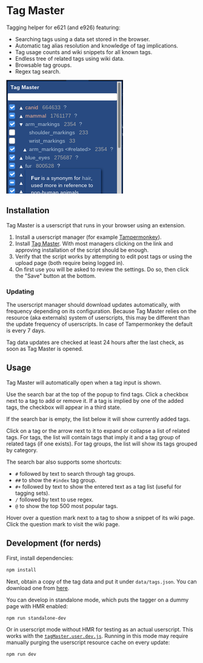 # Tag Master

Tagging helper for e621 (and e926) featuring:

- Searching tags using a data set stored in the browser.
- Automatic tag alias resolution and knowledge of tag implications.
- Tag usage counts and wiki snippets for all known tags.
- Endless tree of related tags using wiki data.
- Browsable tag groups.
- Regex tag search.

![Screenshot of Tag Master](docs/img/promo.png)


## Installation

Tag Master is a userscript that runs in your browser using an extension.

1. Install a userscript manager (for example [Tampermonkey](https://www.tampermonkey.net/)).
2. Install [Tag Master](https://github.com/pxlAurora/TagMaster/releases/latest/download/tagMaster.user.js). With most managers clicking on the link and approving installation of the script should be enough.
3. Verify that the script works by attempting to edit post tags or using the upload page (both require being logged in).
4. On first use you will be asked to review the settings. Do so, then click the "Save" button at the bottom.

### Updating

The userscript manager should download updates automatically, with frequency depending on its configuration. Because Tag Master relies on the resource (aka externals) system of userscripts, this may be different than the update frequency of userscripts. In case of Tampermonkey the default is every 7 days.

Tag data updates are checked at least 24 hours after the last check, as soon as Tag Master is opened.


## Usage

Tag Master will automatically open when a tag input is shown.

Use the search bar at the top of the popup to find tags. Click a checkbox next to a tag to add or remove it. If a tag is implied by one of the added tags, the checkbox will appear in a third state.

If the search bar is empty, the list below it will show currently added tags.

Click on a tag or the arrow next to it to expand or collapse a list of related tags. For tags, the list will contain tags that imply it and a tag group of related tags (if one exists). For tag groups, the list will show its tags grouped by category.

The search bar also supports some shortcuts:

- `#` followed by text to search through tag groups.
- `##` to show the `#index` tag group.
- `#+` followed by text to show the entered text as a tag list (useful for tagging sets).
- `/` followed by text to use regex.
- `@` to show the top 500 most popular tags.

Hover over a question mark next to a tag to show a snippet of its wiki page. Click the question mark to visit the wiki page.


## Development (for nerds)

First, install dependencies:

```sh
npm install
```

Next, obtain a copy of the tag data and put it under `data/tags.json`. You can download one from [here](https://github.com/pxlAurora/e621-tag-data/releases/latest).

You can develop in standalone mode, which puts the tagger on a dummy page with HMR enabled:

```sh
npm run standalone-dev
```

Or in userscript mode without HMR for testing as an actual userscript. This works with the [`tagMaster.user.dev.js`](http://127.0.0.1:8080/tagMaster.user.dev.js). Running in this mode may require manually purging the userscript resource cache on every update:

```sh
npm run dev
```
